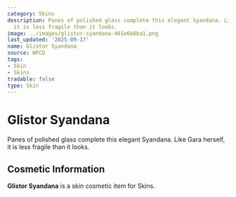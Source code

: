 ```yaml
---
category: Skins
description: Panes of polished glass complete this elegant Syandana. Like Gara herself,
  it is less fragile than it looks.
image: ../images/glistor-syandana-461e6b6ba1.png
last_updated: '2025-09-17'
name: Glistor Syandana
source: WFCD
tags:
- Skin
- Skins
tradable: false
type: Skin
---
```


# Glistor Syandana

Panes of polished glass complete this elegant Syandana. Like Gara herself, it is less fragile than it looks.

## Cosmetic Information

**Glistor Syandana** is a skin cosmetic item for Skins.

